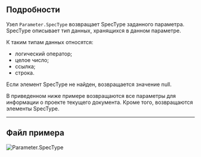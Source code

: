 ## Подробности
Узел `Parameter.SpecType` возвращает SpecType заданного параметра. SpecType описывает тип данных, хранящихся в данном параметре.

К таким типам данных относятся:
- логический оператор;
- целое число;
- ссылка;
- строка.

Если элемент SpecType не найден, возвращается значение null.

В приведенном ниже примере возвращаются все параметры для информации о проекте текущего документа. Кроме того, возвращаются элементы SpecType.

___
## Файл примера

![Parameter.SpecType](./Revit.Elements.Parameter.SpecType_img.jpg)
